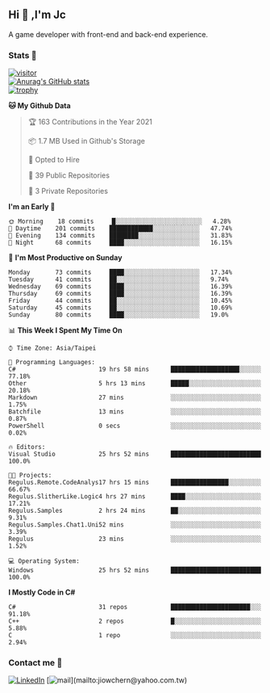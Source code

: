 ## Hi 👋 ,I'm Jc  

A game developer with front-end and back-end experience.  

### Stats  📝
[![visitor](https://visitor-badge.glitch.me/badge?page_id=jiowchern.jiowchern&style=flat-square&color=0088cc)](https://visitor-badge.glitch.me/badge?page_id=jiowchern.jiowchern&style=flat-square&color=0088cc)  
[![Anurag's GitHub stats](https://github-readme-stats.vercel.app/api?username=jiowchern&count_private=true&&show_icons=true)](https://github.com/anuraghazra/github-readme-stats)  
[![trophy](https://github-profile-trophy.vercel.app/?username=jiowchern)](https://github.com/ryo-ma/github-profile-trophy)  


<!--START_SECTION:waka-->
**🐱 My Github Data** 

> 🏆 163 Contributions in the Year 2021
 > 
> 📦 1.7 MB Used in Github's Storage 
 > 
> 💼 Opted to Hire
 > 
> 📜 39 Public Repositories 
 > 
> 🔑 3 Private Repositories  
 > 
**I'm an Early 🐤** 

```text
🌞 Morning    18 commits     █░░░░░░░░░░░░░░░░░░░░░░░░   4.28% 
🌆 Daytime    201 commits    ████████████░░░░░░░░░░░░░   47.74% 
🌃 Evening    134 commits    ████████░░░░░░░░░░░░░░░░░   31.83% 
🌙 Night      68 commits     ████░░░░░░░░░░░░░░░░░░░░░   16.15%

```
📅 **I'm Most Productive on Sunday** 

```text
Monday       73 commits     ████░░░░░░░░░░░░░░░░░░░░░   17.34% 
Tuesday      41 commits     ██░░░░░░░░░░░░░░░░░░░░░░░   9.74% 
Wednesday    69 commits     ████░░░░░░░░░░░░░░░░░░░░░   16.39% 
Thursday     69 commits     ████░░░░░░░░░░░░░░░░░░░░░   16.39% 
Friday       44 commits     ██░░░░░░░░░░░░░░░░░░░░░░░   10.45% 
Saturday     45 commits     ██░░░░░░░░░░░░░░░░░░░░░░░   10.69% 
Sunday       80 commits     ████░░░░░░░░░░░░░░░░░░░░░   19.0%

```


📊 **This Week I Spent My Time On** 

```text
⌚︎ Time Zone: Asia/Taipei

💬 Programming Languages: 
C#                       19 hrs 58 mins      ███████████████████░░░░░░   77.18% 
Other                    5 hrs 13 mins       █████░░░░░░░░░░░░░░░░░░░░   20.18% 
Markdown                 27 mins             ░░░░░░░░░░░░░░░░░░░░░░░░░   1.75% 
Batchfile                13 mins             ░░░░░░░░░░░░░░░░░░░░░░░░░   0.87% 
PowerShell               0 secs              ░░░░░░░░░░░░░░░░░░░░░░░░░   0.02%

🔥 Editors: 
Visual Studio            25 hrs 52 mins      █████████████████████████   100.0%

🐱‍💻 Projects: 
Regulus.Remote.CodeAnalys17 hrs 15 mins      ████████████████░░░░░░░░░   66.67% 
Regulus.SlitherLike.Logic4 hrs 27 mins       ████░░░░░░░░░░░░░░░░░░░░░   17.21% 
Regulus.Samples          2 hrs 24 mins       ██░░░░░░░░░░░░░░░░░░░░░░░   9.31% 
Regulus.Samples.Chat1.Uni52 mins             ░░░░░░░░░░░░░░░░░░░░░░░░░   3.39% 
Regulus                  23 mins             ░░░░░░░░░░░░░░░░░░░░░░░░░   1.52%

💻 Operating System: 
Windows                  25 hrs 52 mins      █████████████████████████   100.0%

```

**I Mostly Code in C#** 

```text
C#                       31 repos            ██████████████████████░░░   91.18% 
C++                      2 repos             █░░░░░░░░░░░░░░░░░░░░░░░░   5.88% 
C                        1 repo              ░░░░░░░░░░░░░░░░░░░░░░░░░   2.94%

```



<!--END_SECTION:waka-->



### Contact me 💬
[![LinkedIn](https://img.shields.io/badge/-JiowchernChen-0077B5?style==flat-square&logo=LinkedIn&logoColor=white)](https://www.linkedin.com/in/jiowchern-chen-4aaa90b7/) [![mail](https://img.shields.io/badge/-jiowchern%40yahoo.com.tw-blueviolet?style=flat-square&logo=yahoo!)](mailto:jiowchern@yahoo.com.tw)    

<!-- [![Linkedin Badge](https://img.shields.io/badge/-LinkedIn-blue?style=flat-square&logo=Linkedin&logoColor=white&link=https://www.linkedin.com/in/jiowchern-chen-4aaa90b7/)](https://www.linkedin.com/in/jiowchern-chen-4aaa90b7/) -->


<!--
**jiowchern/jiowchern** is a ✨ _special_ ✨ repository because its `README.md` (this file) appears on your GitHub profile.

Here are some ideas to get you started:

- 🔭 I’m currently working on ...
- 🌱 I’m currently learning ...
- 👯 I’m looking to collaborate on ...
- 🤔 I’m looking for help with ...
- 💬 Ask me about ...
- 📫 How to reach me: ...
- 😄 Pronouns: ...
- ⚡ Fun fact: ...
-->
